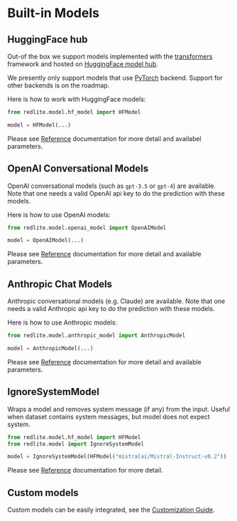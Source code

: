 # Built-in Models

## HuggingFace hub

Out-of the box we support models implemented with the [transformers](https://hf.co/transformers) framework
and hosted on [HuggingFace model hub](https://hf.co/models).

We presently only support models that use [PyTorch](https://pytorch.org) backend.
Support for other backends is on the roadmap.

Here is how to work with HuggingFace models:

```python
from redlite.model.hf_model import HFModel

model = HFModel(...)
```

Please see [Reference](../../reference/redlite/model/hf_model) documentation for more detail and availabel parameters.

## OpenAI Conversational Models

OpenAI conversational models (such as `gpt-3.5` or `gpt-4`) are available. Note that one needs a valid
OpenAI api key to do the prediction with these models.

Here is how to use OpenAI models:

```python
from redlite.model.openai_model import OpenAIModel

model = OpenAIModel(...)
```

Please see [Reference](../../reference/redlite/model/openai_model/) documentation for more detail and available parameters.

## Anthropic Chat Models

Anthropic conversational models (e.g. Claude) are available. Note that one needs a valid
Anthropic api key to do the prediction with these models.

Here is how to use Anthropic models:

```python
from redlite.model.anthropic_model import AnthropicModel

model = AnthropicModel(...)
```

Please see [Reference](../../reference/redlite/model/anthropic_model/) documentation for more detail and available parameters.

## IgnoreSystemModel

Wraps a model and removes system message (if any) from the input. Useful when dataset contains system messages, but
model does not expect system.

```python
from redlite.model.hf_model import HFModel
from redlite.model import IgnoreSystemModel

model = IgnoreSystemModel(HFModel("mistralai/Mistral-Instruct-v0.2"))
```

Please see [Reference](../../reference/redlite/model/) documentation for more detail.

## Custom models

Custom models can be easily integrated, see the [Customization Guide](custom.md).
